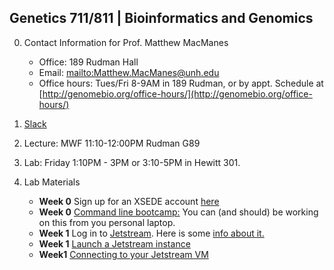 ## Genetics 711/811 | Bioinformatics and Genomics

0. Contact Information for Prof. Matthew MacManes

    - Office: 189 Rudman Hall
    - Email: <mailto:Matthew.MacManes@unh.edu>
    - Office hours: Tues/Fri 8-9AM in 189 Rudman, or by appt. Schedule at [http://genomebio.org/office-hours/](http://genomebio.org/office-hours/)

1. [Slack](https://gen711f17.slack.com/)

2. Lecture: MWF 11:10-12:00PM Rudman G89

3. Lab: Friday 1:10PM - 3PM or 3:10-5PM in Hewitt 301.

4. Lab Materials
    - **Week 0** Sign up for an XSEDE account [here](https://www.xsede.org/web/xup/my-xsede?p_p_id=58&p_p_lifecycle=0&p_p_state=maximized&p_p_mode=view&_58_struts_action=%2Flogin%2Fcreate_account)
    - **Week 0** [Command line bootcamp:](http://rik.smith-unna.com/command_line_bootcamp/) You can (and should) be working on this from you personal laptop.
    - **Week 1** Log in to [Jetstream](https://use.jetstream-cloud.org/). Here is some [info about it.](https://iujetstream.atlassian.net/wiki/spaces/JWT/pages/17465367/System+Overview)
    - **Week 1** [Launch a Jetstream instance](jetstream.md)
    - **Week1** [Connecting to your Jetstream VM](usingssh.md)
